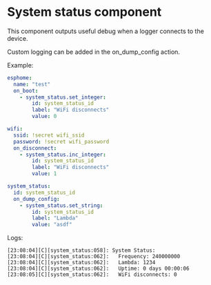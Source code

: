 # System status component

This component outputs useful debug when a logger connects to the device.

Custom logging can be added in the on_dump_config action.

Example:
```yaml
esphome:
  name: "test"
  on_boot:
    - system_status.set_integer:
        id: system_status_id
        label: "WiFi disconnects"
        value: 0

wifi:
  ssid: !secret wifi_ssid
  password: !secret wifi_password
  on_disconnect:
    - system_status.inc_integer:
        id: system_status_id
        label: "WiFi disconnects"
        value: 1

system_status:
  id: system_status_id
  on_dump_config:
    - system_status.set_string:
        id: system_status_id
        label: "Lambda"
        value: "asdf"
```

Logs:
```
[23:08:04][C][system_status:058]: System Status:
[23:08:04][C][system_status:062]:   Frequency: 240000000
[23:08:04][C][system_status:062]:   Lambda: 1234
[23:08:04][C][system_status:062]:   Uptime: 0 days 00:00:06
[23:08:05][C][system_status:062]:   WiFi disconnects: 0
```